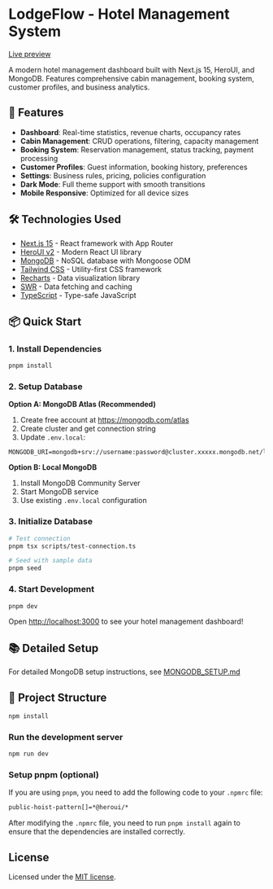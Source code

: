 # LodgeFlow - Hotel Management System
[Live preview](https://lodgeflow-admin.aseck.dev/)

A modern hotel management dashboard built with Next.js 15, HeroUI, and MongoDB. Features comprehensive cabin management, booking system, customer profiles, and business analytics.

## 🚀 Features

- **Dashboard**: Real-time statistics, revenue charts, occupancy rates
- **Cabin Management**: CRUD operations, filtering, capacity management
- **Booking System**: Reservation management, status tracking, payment processing
- **Customer Profiles**: Guest information, booking history, preferences
- **Settings**: Business rules, pricing, policies configuration
- **Dark Mode**: Full theme support with smooth transitions
- **Mobile Responsive**: Optimized for all device sizes

## 🛠 Technologies Used

- [Next.js 15](https://nextjs.org/) - React framework with App Router
- [HeroUI v2](https://heroui.com/) - Modern React UI library
- [MongoDB](https://mongodb.com/) - NoSQL database with Mongoose ODM
- [Tailwind CSS](https://tailwindcss.com/) - Utility-first CSS framework
- [Recharts](https://recharts.org/) - Data visualization library
- [SWR](https://swr.vercel.app/) - Data fetching and caching
- [TypeScript](https://www.typescriptlang.org/) - Type-safe JavaScript

## 📦 Quick Start

### 1. Install Dependencies

```bash
pnpm install
```

### 2. Setup Database

**Option A: MongoDB Atlas (Recommended)**

1. Create free account at https://mongodb.com/atlas
2. Create cluster and get connection string
3. Update `.env.local`:

```env
MONGODB_URI=mongodb+srv://username:password@cluster.xxxxx.mongodb.net/lodgeflow
```

**Option B: Local MongoDB**

1. Install MongoDB Community Server
2. Start MongoDB service
3. Use existing `.env.local` configuration

### 3. Initialize Database

```bash
# Test connection
pnpm tsx scripts/test-connection.ts

# Seed with sample data
pnpm seed
```

### 4. Start Development

```bash
pnpm dev
```

Open [http://localhost:3000](http://localhost:3000) to see your hotel management dashboard!

## 📚 Detailed Setup

For detailed MongoDB setup instructions, see [MONGODB_SETUP.md](./MONGODB_SETUP.md)

## 🎯 Project Structure

```bash
npm install
```

### Run the development server

```bash
npm run dev
```

### Setup pnpm (optional)

If you are using `pnpm`, you need to add the following code to your `.npmrc` file:

```bash
public-hoist-pattern[]=*@heroui/*
```

After modifying the `.npmrc` file, you need to run `pnpm install` again to ensure that the dependencies are installed correctly.

## License

Licensed under the [MIT license](https://github.com/heroui-inc/next-app-template/blob/main/LICENSE).
